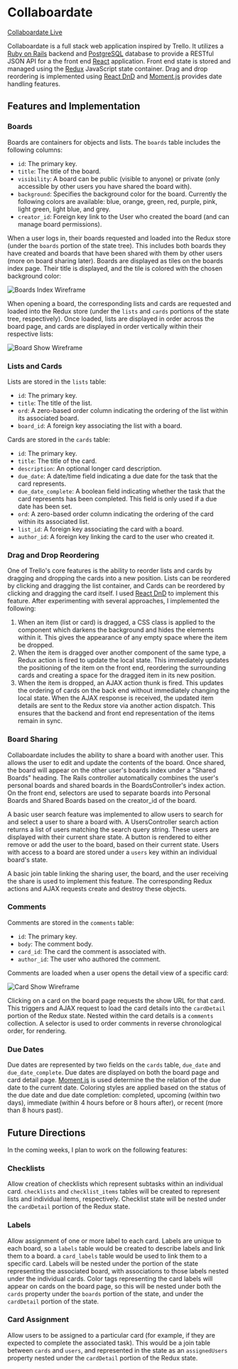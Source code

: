 # Collaboardate

[Collaboardate Live](http://collaboardate-app.herokuapp.com/)

Collaboardate is a full stack web application inspired by Trello.  It utilizes a [Ruby on Rails](http://rubyonrails.org/) backend and [PostgreSQL](https://www.postgresql.org/) database to provide a RESTful JSON API for a the front end [React](https://facebook.github.io/react/) application.  Front end state is stored and managed using the [Redux](https://github.com/reactjs/redux) JavaScript state container. Drag and drop reordering is implemented using [React DnD](https://gaearon.github.io/react-dnd/) and [Moment.js](http://momentjs.com/) provides date handling features.

## Features and Implementation

### Boards

Boards are containers for objects and lists.  The `boards` table includes the following columns:

- `id`: The primary key.
- `title`: The title of the board.
- `visibility`: A board can be public (visible to anyone) or private (only accessible by other users you have shared the board with).
- `background`: Specifies the background color for the board.  Currently the following colors are available: blue, orange, green, red, purple, pink, light green, light blue, and grey.
- `creator_id`: Foreign key link to the User who created the board (and can manage board permissions).

When a user logs in, their boards requested and loaded into the Redux store (under the `boards` portion of the state tree).  This includes both boards they have created and boards that have been shared with them by other users (more on board sharing later).  Boards are displayed as tiles on the boards index page.  Their title is displayed, and the tile is colored with the chosen background color:

![Boards Index Wireframe](wireframes/boards-index.png)

When opening a board, the corresponding lists and cards are requested and loaded into the Redux store (under the `lists` and `cards` portions of the state tree, respectively).  Once loaded, lists are displayed in order across the board page, and cards are displayed in order vertically within their respective lists:

![Board Show Wireframe](wireframes/boards-show.png)

### Lists and Cards

Lists are stored in the `lists` table:

- `id`: The primary key.
- `title`: The title of the list.
- `ord`: A zero-based order column indicating the ordering of the list within its associated board.
- `board_id`: A foreign key associating the list with a board.

Cards are stored in the `cards` table:

- `id`: The primary key.
- `title`: The title of the card.
- `description`: An optional longer card description.
- `due_date`: A date/time field indicating a due date for the task that the card represents.
- `due_date_complete`: A boolean field indicating whether the task that the card represents has been completed.  This field is only used if a due date has been set.
- `ord`: A zero-based order column indicating the ordering of the card within its associated list.
- `list_id`: A foreign key associating the card with a board.
- `author_id`: A foreign key linking the card to the user who created it.

### Drag and Drop Reordering

One of Trello's core features is the ability to reorder lists and cards by dragging and dropping the cards into a new position.  Lists can be reordered by clicking and dragging the list container, and Cards can be reordered by clicking and dragging the card itself.  I used [React DnD](https://gaearon.github.io/react-dnd/) to implement this feature.  After experimenting with several approaches, I implemented the following:

1. When an item (list or card) is dragged, a CSS class is applied to the component which darkens the background and hides the elements within it.  This gives the appearance of any empty space where the item be dropped.
2. When the item is dragged over another component of the same type, a Redux action is fired to update the local state.  This immediately updates the positioning of the item on the front end, reordering the surrounding cards and creating a space for the dragged item in its new position.
3. When the item is dropped, an AJAX action thunk is fired.  This updates the ordering of cards on the back end without immediately changing the local state.  When the AJAX response is received, the updated item details are sent to the Redux store via another action dispatch.  This ensures that the backend and front end representation of the items remain in sync.

### Board Sharing

Collaboardate includes the ability to share a board with another user.  This allows the user to edit and update the contents of the board.  Once shared, the board will appear on the other user's boards index under a "Shared Boards" heading.  The Rails controller automatically combines the user's personal boards and shared boards in the BoardsController's index action.  On the front end, selectors are used to separate boards into Personal Boards and Shared Boards based on the creator_id of the board.

A basic user search feature was implemented to allow users to search for and select a user to share a board with. A UsersController search action returns a list of users matching the search query string.  These users are displayed with their current share state.  A button is rendered to either remove or add the user to the board, based on their current state. Users with access to a board are stored under a `users` key within an individual board's state.  

A basic join table linking the sharing user, the board, and the user receiving the share is used to implement this feature.  The corresponding Redux actions and AJAX requests create and destroy these objects.

### Comments

Comments are stored in the `comments` table:

- `id`: The primary key.
- `body`: The comment body.
- `card_id`: The card the comment is associated with.
- `author_id`: The user who authored the comment.

Comments are loaded when a user opens the detail view of a specific card:

![Card Show Wireframe](wireframes/cards-show.png)

Clicking on a card on the board page requests the show URL for that card.  This triggers and AJAX request to load the card details into the `cardDetail` portion of the Redux state.  Nested within the card details is a `comments` collection.  A selector is used to order comments in reverse chronological order, for rendering.

### Due Dates

Due dates are represented by two fields on the `cards` table, `due_date` and `due_date_complete`.  Due dates are displayed on both the board page and card detail page. [Moment.js](http://momentjs.com/) is used determine the the relation of the due date to the current date.  Coloring styles are applied based on the status of the due date and due date completion: completed, upcoming (within two days), immediate (within 4 hours before or 8 hours after), or recent (more than 8 hours past).

## Future Directions

In the coming weeks, I plan to work on the following features:

### Checklists

Allow creation of checklists which represent subtasks within an individual card.  `checklists` and `checklist_items` tables will be created to represent lists and individual items, respectively.  Checklist state will be nested under the `cardDetail` portion of the Redux state.

### Labels

Allow assignment of one or more label to each card.  Labels are unique to each board, so a `labels` table would be created to describe labels and link them to a board.  a `card_labels` table would be used to link them to a specific card.  Labels will be nested under the portion of the state representing the associated board, with associations to those labels nested under the individual cards.  Color tags representing the card labels will appear on cards on the board page, so this will be nested under both the `cards` property under the `boards` portion of the state, and under the `cardDetail` portion of the state.

### Card Assignment

Allow users to be assigned to a particular card (for example, if they are expected to complete the associated task).  This would be a join table between `cards` and `users`, and represented in the state as an `assignedUsers` property nested under the `cardDetail` portion of the Redux state.
